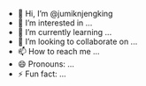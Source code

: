 - 👋 Hi, I’m @jumiknjengking
- 👀 I’m interested in ...
- 🌱 I’m currently learning ...
- 💞️ I’m looking to collaborate on ...
- 📫 How to reach me ...
- 😄 Pronouns: ...
- ⚡ Fun fact: ...

<!---
jumiknjengking/jumiknjengking is a ✨ special ✨ repository because its `README.md` (this file) appears on your GitHub profile.
You can click the Preview link to take a look at your changes.
--->
